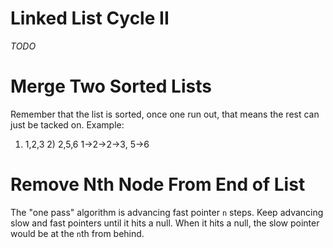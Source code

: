 # Linked List Cycle II
*TODO*

# Merge Two Sorted Lists
Remember that the list is sorted, once one run out, that means the rest can just be tacked on.
Example:
1) 1,2,3  2) 2,5,6
1->2->2->3, 5->6

# Remove Nth Node From End of List
The "one pass" algorithm is advancing fast pointer `n` steps. Keep advancing slow and fast pointers
until it hits a null. When it hits a null, the slow pointer would be at the `n`th from behind.
